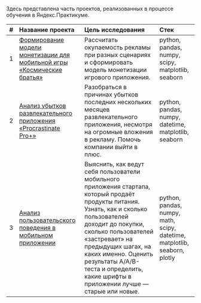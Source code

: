 Здесь представлена часть проектов, реализованных в процессе обучения в Яндекс.Практикуме.

|  #  | Название проекта | Цель исследования | Стек |
| :-: | :--------------- | :---------------- | :--- |
| 1 | [Формирование модели монетизации для мобильной игры «Космические братья»](https://github.com/irashtelm/portfolio/blob/9896b7a1662bf7e1bec0de63cc3ad149378cfc05/space_brothers/space_brothers.ipynb) | Рассчитать окупаемость рекламы при разных сценариях и сформировать модель монетизации игрового приложения. | python, pandas, numpy, scipy, matplotlib, seaborn
| 2 | [Анализ убытков развлекательного приложения «Procrastinate Pro+»](https://github.com/irashtelm/portfolio/blob/main/procrastinate_pro/procrastinate_pro.ipynb) | Разобраться в причинах убытков последних нескольких месяцев развлекательного приложения, несмотря на огромные вложения в рекламу. Помочь компании выйти в плюс. | python, pandas, numpy, datetime, matplotlib, seaborn |
| 3 | [Анализ пользовательского поведения в мобильном приложении](https://github.com/irashtelm/portfolio/blob/main/app_food_startup/app_food_startup.ipynb) | Выяснить, как ведут себя пользователи мобильного приложения стартапа, который продаёт продукты питания. Узнать, как и сколько пользователей доходит до покупки, сколько пользователей «застревает» на предыдущих шагах, на каких именно. Оценить результаты A/A/B-теста и определить, какие шрифты в приложении лучше — старые или новые. | python, pandas, numpy, math, scipy, datetime, matplotlib, seaborn, plotly |
